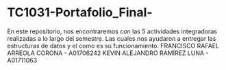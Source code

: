 # TC1031-Portafolio_Final-
En este repositorio, nos encontraremos con las 5 actividades integradoras realizadas a lo largo del semestre. Las cuales nos ayudaron a entregar las estructuras de datos y el como es su funcionamiento. 
FRANCISCO RAFAEL ARREOLA CORONA - A01706242
KEVIN ALEJANDRO RAMÍREZ LUNA - A01711063
